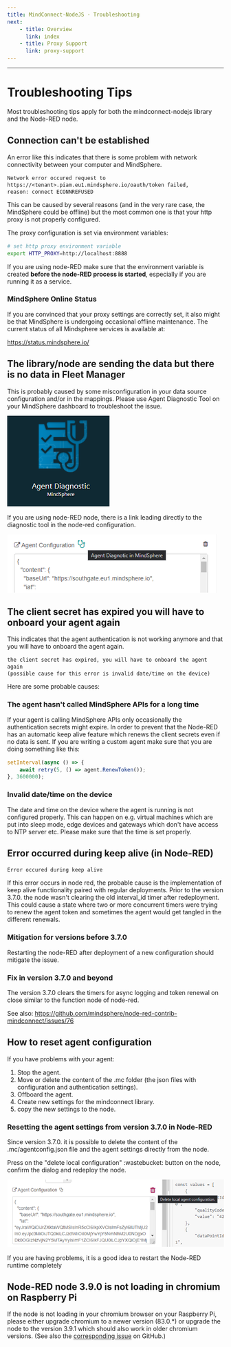 ```yaml
---
title: MindConnect-NodeJS - Troubleshooting
next:
    - title: Overview
      link: index
    - title: Proxy Support
      link: proxy-support
---
```


<!-- @format -->

---

# Troubleshooting Tips

Most troubleshooting tips apply for both the mindconnect-nodejs library and the Node-RED node.

## Connection can't be established

An error like this indicates that there is some problem with network connectivity between your computer and MindSphere.

```text
Network error occured request to https://<tenant>.piam.eu1.mindsphere.io/oauth/token failed,
reason: connect ECONNREFUSED
```

This can be caused by several reasons (and in the very rare case, the MindSphere could be offline) but the most common one is that your http proxy is not properly configured.

The proxy configuration is set via environment variables:

```bash
# set http proxy environment variable
export HTTP_PROXY=http://localhost:8888
```

If you are using node-RED make sure that the environment variable is created **before the node-RED process is started**, especially if you are running it as a service.

### MindSphere Online Status

If you are convinced that your proxy settings are correctly set, it also might be that MindSphere is undergoing occasional offline maintenance. The current status of all Mindsphere services is available at:

<https://status.mindsphere.io/>

## The library/node are sending the data but there is no data in Fleet Manager

This is probably caused by some misconfiguration in your data source configuration and/or in the mappings. Please use Agent Diagnostic Tool on your MindSphere dashboard to troubleshoot the issue.

![delete local settings](images/diagnostic.png)

If you are using node-RED node, there is a link leading directly to the diagnostic tool in the node-red configuration.

![diagnostic link](images/diag-link.png)

## The client secret has expired you will have to onboard your agent again

This indicates that the agent authentication is not working anymore and that you will have to onboard the agent again.

```text
the client secret has expired, you will have to onboard the agent again
(possible cause for this error is invalid date/time on the device)
```

Here are some probable causes:

### The agent hasn't called MindSphere APIs for a long time

If your agent is calling MindSphere APIs only occasionally the authentication secrets might expire. In order to prevent that the Node-RED has an automatic keep alive feature which renews the client secrets even if no data is sent. If you are writing a custom agent make sure that you are doing something like this:

```javascript
setInterval(async () => {
    await retry(5, () => agent.RenewToken());
}, 3600000);
```

### Invalid date/time on the device

The date and time on the device where the agent is running is not configured properly. This can happen on e.g. virtual machines which are put into sleep mode, edge devices and gateways which don't have access to NTP server etc. Please make sure that the time is set properly.

## Error occurred during keep alive (in Node-RED)

```text
Error occured during keep alive
```

If this error occurs in node red, the probable cause is the implementation of keep alive functionality paired with regular deployments.
Prior to the version 3.7.0. the node wasn't clearing the old interval_id timer after redeployment. This could cause a state where two or more concurrent timers were trying to renew the agent token and sometimes the agent would get tangled in the different renewals.

### Mitigation for versions before 3.7.0

Restarting the node-RED after deployment of a new configuration should mitigate the issue.

### Fix in version 3.7.0 and beyond

The version 3.7.0 clears the timers for async logging and token renewal on close similar to the function node of node-red.

See also: <https://github.com/mindsphere/node-red-contrib-mindconnect/issues/76>

## How to reset agent configuration

If you have problems with your agent:

1. Stop the agent.
2. Move or delete the content of the .mc folder (the json files with configuration and authentication settings).
3. Offboard the agent.
4. Create new settings for the mindconnect library.
5. copy the new settings to the node.

### Resetting the agent settings from version 3.7.0 in Node-RED

Since version 3.7.0. it is possible to delete the content of the .mc/agentconfig.json file and the agent settings directly from the node.

Press on the "delete local configuration" :wastebucket: button on the node, confirm the dialog and redeploy the node.

![delete local settings](images/deletelocal.png)

If you are having problems, it is a good idea to restart the Node-RED runtime completely

## Node-RED node 3.9.0 is not loading in chromium on Raspberry Pi

If the node is not loading in your chromium browser on your Raspberry Pi, please either upgrade chromium to a newer version (83.0.\*) or upgrade
the node to the version 3.9.1 which should also work in older chromium versions. (See also the [corresponding issue](https://github.com/mindsphere/node-red-contrib-mindconnect/issues/103) on GitHub.)
